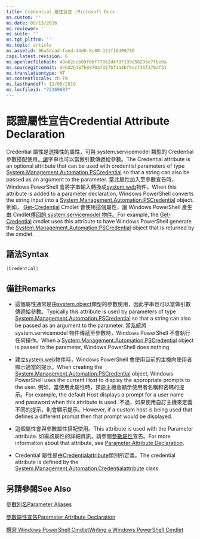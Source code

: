 ```yaml
---
title: Credential 屬性宣告 |Microsoft Docs
ms.custom: ''
ms.date: 09/13/2016
ms.reviewer: ''
ms.suite: ''
ms.tgt_pltfrm: ''
ms.topic: article
ms.assetid: 96a5dcad-faed-44d8-8c80-321f10499710
caps.latest.revision: 6
ms.openlocfilehash: 49a62ccb09f06f77862d4737199e58293e7fbe0a
ms.sourcegitcommit: debd2b38fb8070a7357bf1a4bf9cc736f3702f31
ms.translationtype: MT
ms.contentlocale: zh-TW
ms.lasthandoff: 12/05/2019
ms.locfileid: "72369887"
---
```

# <a name="credential-attribute-declaration"></a><span data-ttu-id="854db-102">認證屬性宣告</span><span class="sxs-lookup"><span data-stu-id="854db-102">Credential Attribute Declaration</span></span>

<span data-ttu-id="854db-103">Credential 屬性是選擇性的屬性，可與 system.servicemodel 類型的 Credential 參數搭配使用[，讓](/dotnet/api/System.Management.Automation.PSCredential)字串也可以當做引數傳遞給參數。</span><span class="sxs-lookup"><span data-stu-id="854db-103">The Credential attribute is an optional attribute that can be used with credential parameters of type [System.Management.Automation.PSCredential](/dotnet/api/System.Management.Automation.PSCredential) so that a string can also be passed as an argument to the parameter.</span></span> <span data-ttu-id="854db-104">當此屬性加入至參數宣告時，Windows PowerShell 會將字串輸入轉換成[system.web](/dotnet/api/System.Management.Automation.PSCredential)物件。</span><span class="sxs-lookup"><span data-stu-id="854db-104">When this attribute is added to a parameter declaration, Windows PowerShell converts the string input into a [System.Management.Automation.PSCredential](/dotnet/api/System.Management.Automation.PSCredential) object.</span></span> <span data-ttu-id="854db-105">例如， [Get-Credential](/powershell/module/Microsoft.PowerShell.Security/Get-Credential) Cmdlet 會使用這個屬性，讓 Windows PowerShell 產生由 Cmdlet[傳回的 system.servicemodel 物件。](/dotnet/api/System.Management.Automation.PSCredential)</span><span class="sxs-lookup"><span data-stu-id="854db-105">For example, the [Get-Credential](/powershell/module/Microsoft.PowerShell.Security/Get-Credential) cmdlet uses this attribute to have Windows PowerShell generate the [System.Management.Automation.PSCredential](/dotnet/api/System.Management.Automation.PSCredential) object that is returned by the cmdlet.</span></span>

## <a name="syntax"></a><span data-ttu-id="854db-106">語法</span><span class="sxs-lookup"><span data-stu-id="854db-106">Syntax</span></span>

```csharp
[Credential]
```

## <a name="remarks"></a><span data-ttu-id="854db-107">備註</span><span class="sxs-lookup"><span data-stu-id="854db-107">Remarks</span></span>

- <span data-ttu-id="854db-108">這個屬性通常是由[system.object](/dotnet/api/System.Management.Automation.PSCredential)類型的參數使用，因此字串也可以當做引數傳遞給參數。</span><span class="sxs-lookup"><span data-stu-id="854db-108">Typically this attribute is used by parameters of type [System.Management.Automation.PSCredential](/dotnet/api/System.Management.Automation.PSCredential) so that a string can also be passed as an argument to the parameter.</span></span> <span data-ttu-id="854db-109">當[系統](/dotnet/api/System.Management.Automation.PSCredential)將 system.servicemodel 物件傳遞至參數時，Windows PowerShell 不會執行任何操作。</span><span class="sxs-lookup"><span data-stu-id="854db-109">When a [System.Management.Automation.PSCredential](/dotnet/api/System.Management.Automation.PSCredential) object is passed to the parameter, Windows PowerShell does nothing.</span></span>

- <span data-ttu-id="854db-110">建立[system.web](/dotnet/api/System.Management.Automation.PSCredential)物件時，Windows PowerShell 會使用目前的主機向使用者顯示適當的提示。</span><span class="sxs-lookup"><span data-stu-id="854db-110">When creating the [System.Management.Automation.PSCredential](/dotnet/api/System.Management.Automation.PSCredential) object, Windows PowerShell uses the current Host to display the appropriate prompts to the user.</span></span> <span data-ttu-id="854db-111">例如，當使用此屬性時，預設主機會顯示使用者名稱和密碼的提示。</span><span class="sxs-lookup"><span data-stu-id="854db-111">For example, the default Host displays a prompt for a user name and password when this attribute is used.</span></span> <span data-ttu-id="854db-112">不過，如果使用自訂主機來定義不同的提示，則會顯示提示。</span><span class="sxs-lookup"><span data-stu-id="854db-112">However, if a custom host is being used that defines a different prompt then that prompt would be displayed.</span></span>

- <span data-ttu-id="854db-113">這個屬性會與參數屬性搭配使用。</span><span class="sxs-lookup"><span data-stu-id="854db-113">This attribute is used with the Parameter attribute.</span></span> <span data-ttu-id="854db-114">如需該屬性的詳細資訊，請參閱[參數屬性](./parameter-attribute-declaration.md)宣告。</span><span class="sxs-lookup"><span data-stu-id="854db-114">For more information about that attribute, see [Parameter Attribute Declaration](./parameter-attribute-declaration.md).</span></span>

- <span data-ttu-id="854db-115">Credential 屬性是由[Credentialattribute](/dotnet/api/System.Management.Automation.CredentialAttribute)類別所定義。</span><span class="sxs-lookup"><span data-stu-id="854db-115">The credential attribute is defined by the [System.Management.Automation.Credentialattribute](/dotnet/api/System.Management.Automation.CredentialAttribute) class.</span></span>

## <a name="see-also"></a><span data-ttu-id="854db-116">另請參閱</span><span class="sxs-lookup"><span data-stu-id="854db-116">See Also</span></span>

[<span data-ttu-id="854db-117">參數別名</span><span class="sxs-lookup"><span data-stu-id="854db-117">Parameter Aliases</span></span>](./parameter-aliases.md)

[<span data-ttu-id="854db-118">參數屬性宣告</span><span class="sxs-lookup"><span data-stu-id="854db-118">Parameter Attribute Declaration</span></span>](./parameter-attribute-declaration.md)

[<span data-ttu-id="854db-119">撰寫 Windows PowerShell Cmdlet</span><span class="sxs-lookup"><span data-stu-id="854db-119">Writing a Windows PowerShell Cmdlet</span></span>](./writing-a-windows-powershell-cmdlet.md)
